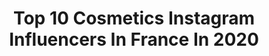 ---
title: Top 10 Cosmetics Instagram Influencers In France In 2020
description: >-
  Find top cosmetics Instagram influencers in France in 2020. Most popular hashtags: #concours #confinement #makeup #stayhome.
platform: Instagram
profiles:
  - username: "ines.curly"
    fullname: >-
      Ines Curly 🇲🇦🇩🇿♓️
    location: "France"
    followers: 238361
    engagement: 1148
    commentsToLikes: 0.037336
    id: ck5cb2f73eljr0i11tkfy7fk5
    verified: false
    hashtags: "#sephoracollection, #inescurlycosmetic, #giveaways, #concours"
  - username: "newjustine_"
    fullname: >-
      🦋  𝗝𝘂𝘀𝘁𝗶𝗻𝗲  🦋
    location: "France"
    followers: 11208
    engagement: 506
    commentsToLikes: 0.197323
    id: ck6u56d3s7ur70j71zimbaqfc
    verified: false
    hashtags: "#longhair, #sexygirl, #kisstance, #influenceur"
  - username: "tessmakeup"
    fullname: >-
      PRO MAKEUP ARTIST / YOUTUBER
    location: "France"
    followers: 119015
    engagement: 308
    commentsToLikes: 0.058945
    id: ck14juyilmbfk0i19b0bxqdfo
    verified: false
    hashtags: "#bride, #tessmakeup, #guyanefrancaise, #cookwithlove"
  - username: "lauraaluve"
    fullname: >-
      Lauraa Luve Officiel
    location: "France"
    followers: 132459
    engagement: 446
    commentsToLikes: 0.014506
    id: ck5c4g7r01adf0i112vb8s3q9
    verified: false
    hashtags: "#circonstancesatt, #mom, #sunglasses, #lv"
  - username: "marianagoncalves.pt"
    fullname: >-
      Mariana Gonçalves
    location: "France"
    followers: 5799
    engagement: 1335
    commentsToLikes: 0.098501
    id: ck0ue2smjkf450i198oqxqyjh
    verified: false
    hashtags: "#closeup, #valentines, #eyeswatches, #beautybaycom"
  - username: "sebchabal"
    fullname: >-
      Sébastien Chabal
    location: "France"
    followers: 107221
    engagement: 382
    commentsToLikes: 0.011045
    id: ck5hp5nflqsm30i11jsk91pew
    verified: true
    hashtags: "#6nations2020, #noel, #publicit, #souvenir"
  - username: "marinelorphelin_off"
    fullname: >-
      Marine Lorphelin
    location: "France"
    followers: 726810
    engagement: 442
    commentsToLikes: 0.007981
    id: ck0vzf9ic8tlt0i1939t028ef
    verified: true
    hashtags: "#drgood, #thinkingoutloud, #mangersain, #takecare"
  - username: "ana_in_green"
    fullname: >-
      ANAÏS 🌼Femme, maman engagée 🌿
    location: "France"
    followers: 6923
    engagement: 655
    commentsToLikes: 0.205201
    id: ck6twwrd8ujlp0j71t4vuz1ge
    verified: false
    hashtags: "#viedemaman, #prendredutemps, #mamanecolo, #familleecolo"
  - username: "nawalbonnefoy"
    fullname: >-
      Nawal - Vintage & Slow Fashion
    location: "France"
    followers: 15562
    engagement: 583
    commentsToLikes: 0.062948
    id: ck14gu8pg71zy0i19errmi44n
    verified: false
    hashtags: "#vintagegirl, #vintageshop, #jerestechezmoi, #vintagefashion"
  - username: "naturalmemories"
    fullname: >-
      OLGA KIVRINA
    location: "France"
    followers: 8608
    engagement: 612
    commentsToLikes: 0.111041
    id: ck6u46tyw20xi0j71n1jztj1l
    verified: false
    hashtags: "#soapwillsaveuniverse, #histoiredunsavon, #koronovirus, #savonvasauverlemonde"
---